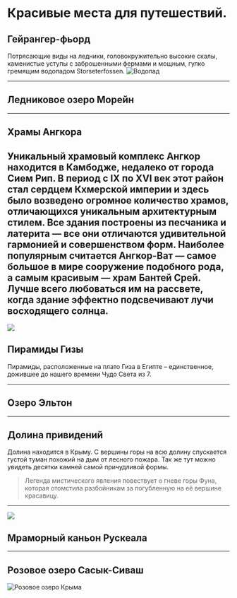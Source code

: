 # Красивые места для путешествий.

## **Гейрангер-фьорд**
Потрясающие виды на ледники, головокружительно высокие скалы, каменистые уступы с заброшенными фермами и мощным, гулко гремящим водопадом Storseterfossen. 
![Водопад](Geirangerfjord.jpg)

---

## **Ледниковое озеро Морейн**


------

## **Храмы Ангкора**
Уникальный храмовый комплекс Ангкор находится в Камбодже, недалеко от города Сием Рип. В период с IX по XVI век этот район стал сердцем Кхмерской империи и здесь было возведено огромное количество храмов, отличающихся уникальным архитектурным стилем. Все здания построены из песчаника и латерита — все они отличаются удивительной гармонией и совершенством форм. Наиболее популярным считается Ангкор-Ват — самое большое в мире сооружение подобного рода, а самым красивым — храм Бантей Срей. Лучше всего любоваться им на рассвете, когда здание эффектно подсвечивают лучи восходящего солнца.
---
![](Angkor-temples.jpg)

## **Пирамиды Гизы**
Пирамиды, расположенные на плато Гиза в Египте – единственное, дожившее до нашего времени Чудо Света из 7.

----

## **Озеро Эльтон**


----
## **Долина привидений**
Долина находится в Крыму. С вершины горы на всю долину спускается густой туман похожий на дым от лесного пожара. Так же тут можно увидеть десятки камней самой причудливой формы. 
>Легенда мистического явления повествует о гневе горы Фуна, которая отомстила разбойникам за погубленную на её вершине красавицу.
---
![](Valley.jpg)

## **Мраморный каньон Рускеала**


----
## **Розовое озеро Сасык-Сиваш**
![Розовое озеро Крыма](Pink-ozero.jpg)